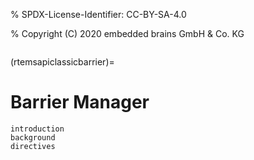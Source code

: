 % SPDX-License-Identifier: CC-BY-SA-4.0

% Copyright (C) 2020 embedded brains GmbH & Co. KG

```{index} barrier
```

(rtemsapiclassicbarrier)=

# Barrier Manager

```{toctree}
introduction
background
directives
```
